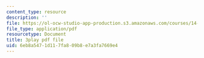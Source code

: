 ```yaml
---
content_type: resource
description: ''
file: https://ol-ocw-studio-app-production.s3.amazonaws.com/courses/14-01sc-principles-of-microeconomics-fall-2011/6eb8a5471d117fa809b8e7a3fa7669e4_9kH0x7V_0Ig.pdf
file_type: application/pdf
resourcetype: Document
title: 3play pdf file
uid: 6eb8a547-1d11-7fa8-09b8-e7a3fa7669e4
---
```

